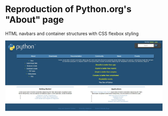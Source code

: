 <h1>Reproduction of Python.org's "About" page</h2>
<p>HTML navbars and container structures with CSS flexbox styling</p>
<img src="project_screenshot.JPG">